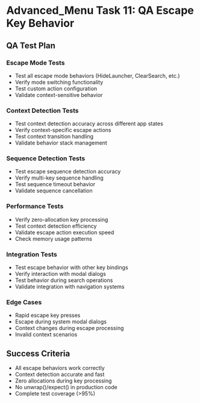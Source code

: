 # Advanced_Menu Task 11: QA Escape Key Behavior

## QA Test Plan

### Escape Mode Tests
- Test all escape mode behaviors (HideLauncher, ClearSearch, etc.)
- Verify mode switching functionality
- Test custom action configuration
- Validate context-sensitive behavior

### Context Detection Tests
- Test context detection accuracy across different app states
- Verify context-specific escape actions
- Test context transition handling
- Validate behavior stack management

### Sequence Detection Tests
- Test escape sequence detection accuracy
- Verify multi-key sequence handling
- Test sequence timeout behavior
- Validate sequence cancellation

### Performance Tests
- Verify zero-allocation key processing
- Test context detection efficiency
- Validate escape action execution speed
- Check memory usage patterns

### Integration Tests
- Test escape behavior with other key bindings
- Verify interaction with modal dialogs
- Test behavior during search operations
- Validate integration with navigation systems

### Edge Cases
- Rapid escape key presses
- Escape during system modal dialogs
- Context changes during escape processing
- Invalid context scenarios

## Success Criteria
- All escape behaviors work correctly
- Context detection accurate and fast
- Zero allocations during key processing
- No unwrap()/expect() in production code
- Complete test coverage (>95%)